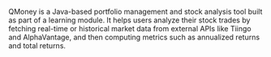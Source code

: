 QMoney is a Java-based portfolio management and stock analysis tool built as part of a learning module.
It helps users analyze their stock trades by fetching real-time or historical market data from external APIs like Tiingo and AlphaVantage, and then computing metrics such as annualized returns and total returns.
